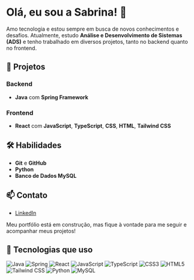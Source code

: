 # Olá, eu sou a Sabrina! 👋

Amo tecnologia e estou sempre em busca de novos conhecimentos e desafios. Atualmente, estudo **Análise e Desenvolvimento de Sistemas (ADS)** e tenho trabalhado em diversos projetos, tanto no backend quanto no frontend.

## 🚀 Projetos

### Backend
- **Java** com **Spring Framework**

### Frontend
- **React** com **JavaScript**, **TypeScript**, **CSS**, **HTML**, **Tailwind CSS**

## 🛠 Habilidades

- **Git** e **GitHub**
- **Python**
- **Banco de Dados MySQL**

## 📫 Contato

- [LinkedIn](https://www.linkedin.com/in/sabrina-dos-santos-furtado-67374a185/)

Meu portfólio está em construção, mas fique à vontade para me seguir e acompanhar meus projetos!

## 🌟 Tecnologias que uso

![Java](https://img.shields.io/badge/Java-ED8B00?style=for-the-badge&logo=java&logoColor=white)
![Spring](https://img.shields.io/badge/Spring-6DB33F?style=for-the-badge&logo=spring&logoColor=white)
![React](https://img.shields.io/badge/React-20232A?style=for-the-badge&logo=react&logoColor=61DAFB)
![JavaScript](https://img.shields.io/badge/JavaScript-F7DF1E?style=for-the-badge&logo=javascript&logoColor=black)
![TypeScript](https://img.shields.io/badge/TypeScript-007ACC?style=for-the-badge&logo=typescript&logoColor=white)
![CSS3](https://img.shields.io/badge/CSS3-1572B6?style=for-the-badge&logo=css3&logoColor=white)
![HTML5](https://img.shields.io/badge/HTML5-E34F26?style=for-the-badge&logo=html5&logoColor=white)
![Tailwind CSS](https://img.shields.io/badge/Tailwind_CSS-38B2AC?style=for-the-badge&logo=tailwind-css&logoColor=white)
![Python](https://img.shields.io/badge/Python-3776AB?style=for-the-badge&logo=python&logoColor=white)
![MySQL](https://img.shields.io/badge/MySQL-00000F?style=for-the-badge&logo=mysql&logoColor=white)


